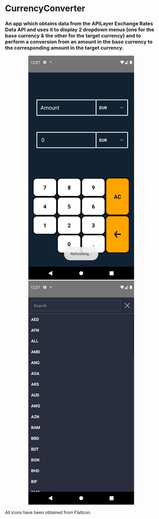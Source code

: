 # CurrencyConverter
### An app which obtains data from the APILayer Exchange Rates Data API and uses it to display 2 dropdown menus (one for the base currency & the other for the target currency) and to perform a conversion from an amount in the base currency to the corresponding amount in the target currency.
<p align="center">
  <img src="Screenshots\Screenshot_1661508451.png" width="350" >
  <img src="Screenshots\Screenshot_1661508453.png" width="350" >
</p>
All icons have been obtained from FlatIcon.
